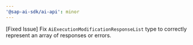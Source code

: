 ```yaml
---
'@sap-ai-sdk/ai-api': minor
---
```


[Fixed Issue] Fix `AiExecutionModificationResponseList` type to correctly represent an array of responses or errors.
